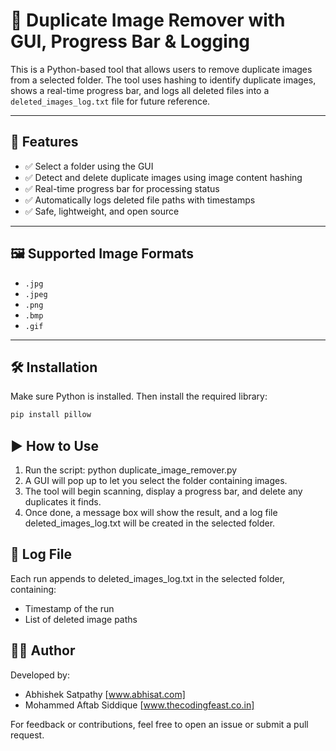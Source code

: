 # 🧹 Duplicate Image Remover with GUI, Progress Bar & Logging

This is a Python-based tool that allows users to remove duplicate images from a selected folder. The tool uses hashing to identify duplicate images, shows a real-time progress bar, and logs all deleted files into a `deleted_images_log.txt` file for future reference.

---

## 🚀 Features

- ✅ Select a folder using the GUI
- ✅ Detect and delete duplicate images using image content hashing
- ✅ Real-time progress bar for processing status
- ✅ Automatically logs deleted file paths with timestamps
- ✅ Safe, lightweight, and open source

---

## 🖼 Supported Image Formats

- `.jpg`
- `.jpeg`
- `.png`
- `.bmp`
- `.gif`

---

## 🛠 Installation

Make sure Python is installed. Then install the required library:

```bash
pip install pillow

````
## ▶️ How to Use
1. Run the script:
     python duplicate_image_remover.py
2. A GUI will pop up to let you select the folder containing images.
3. The tool will begin scanning, display a progress bar, and delete any duplicates it finds.
4. Once done, a message box will show the result, and a log file deleted_images_log.txt will be created in the selected folder.

## 📝 Log File
Each run appends to deleted_images_log.txt in the selected folder, containing:
- Timestamp of the run
- List of deleted image paths

## 👨‍💻 Author
Developed by: 
- Abhishek Satpathy [www.abhisat.com]
- Mohammed Aftab Siddique [www.thecodingfeast.co.in]

For feedback or contributions, feel free to open an issue or submit a pull request.
